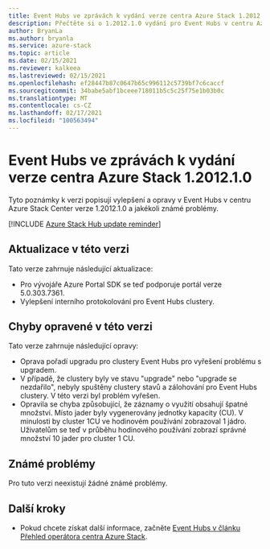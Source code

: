 ```yaml
---
title: Event Hubs ve zprávách k vydání verze centra Azure Stack 1.2012.1.0
description: Přečtěte si o 1.2012.1.0 vydání pro Event Hubs v centru Azure Stack, včetně oprav chyb, funkcí a způsobu instalace aktualizace.
author: BryanLa
ms.author: bryanla
ms.service: azure-stack
ms.topic: article
ms.date: 02/15/2021
ms.reviewer: kalkeea
ms.lastreviewed: 02/15/2021
ms.openlocfilehash: ef28447b87c0647b65c996112c5739bf7c6caccf
ms.sourcegitcommit: 34babe5abf1bceee718011b5c5c25f75e1b03b0c
ms.translationtype: MT
ms.contentlocale: cs-CZ
ms.lasthandoff: 02/17/2021
ms.locfileid: "100563494"
---
```

# <a name="event-hubs-on-azure-stack-hub-1201210-release-notes"></a>Event Hubs ve zprávách k vydání verze centra Azure Stack 1.2012.1.0

Tyto poznámky k verzi popisují vylepšení a opravy v Event Hubs v centru Azure Stack Center verze 1.2012.1.0 a jakékoli známé problémy. 

[!INCLUDE [Azure Stack Hub update reminder](../includes/event-hubs-hub-update-banner.md)]

## <a name="updates-in-this-release"></a>Aktualizace v této verzi

Tato verze zahrnuje následující aktualizace:

- Pro vývojáře Azure Portal SDK se teď podporuje portál verze 5.0.303.7361.
- Vylepšení interního protokolování pro Event Hubs clustery.

## <a name="issues-fixed-in-this-release"></a>Chyby opravené v této verzi

Tato verze zahrnuje následující opravy:

- Oprava pořadí upgradu pro clustery Event Hubs pro vyřešení problému s upgradem.
- V případě, že clustery byly ve stavu "upgrade" nebo "upgrade se nezdařilo", nebyly spuštěny clustery stavů a zálohování pro Event Hubs clustery. V této verzi byl problém vyřešen.
- Opravila se chyba způsobující, že záznamy o využití obsahují špatné množství. Místo jader byly vygenerovány jednotky kapacity (CU). V minulosti by cluster 1CU ve hodinovém používání zobrazoval 1 jádro. Uživatelům se teď v průběhu hodinového používání zobrazí správné množství 10 jader pro cluster 1 CU.

## <a name="known-issues"></a>Známé problémy 

Pro tuto verzi neexistují žádné známé problémy.

## <a name="next-steps"></a>Další kroky

- Pokud chcete získat další informace, začněte [Event Hubs v článku Přehled operátora centra Azure Stack](event-hubs-rp-overview.md).

